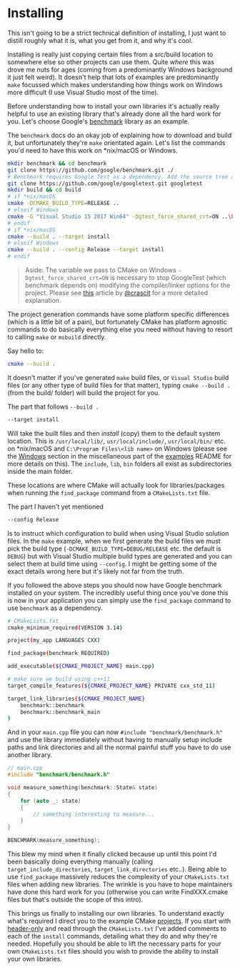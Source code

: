 # Installing

This isn't going to be a strict technical definition of installing, I just want to distill roughly what it is, what you get from it, and why it's cool.

Installing is really just copying certain files from a src/build location to somewhere else so other projects can use them. Quite _where_ this was drove me nuts for ages (coming from a predominantly Windows background it just felt weird). It doesn't help that lots of examples are predominantly `make` focussed which makes understanding how things work on Windows more difficult (I use Visual Studio most of the time).

Before understanding how to install your own libraries it's actually really helpful to use an existing library that's already done all the hard work for you. Let's choose Google's [benchmark](https://github.com/google/benchmark) library as an example.

The `benchmark` docs do an okay job of explaining how to download and build it, but unfortunately they're `make` orientated again. Let's list the commands you'd need to have this work on *nix/macOS or Windows.

```bash
mkdir benchmark && cd benchmark
git clone https://github.com/google/benchmark.git ./
# Benchmark requires Google Test as a dependency. Add the source tree as a subdirectory.
git clone https://github.com/google/googletest.git googletest
mkdir build && cd build
# if *nix/macOS
cmake -DCMAKE_BUILD_TYPE=RELEASE ..
# elseif Windows
cmake -G "Visual Studio 15 2017 Win64" -Dgtest_force_shared_crt=ON ..\benchmark\ # for Visual Studio build files (.sln)
# endif
# if *nix/macOS
cmake --build . --target install
# elseif Windows
cmake --build . --config Release --target install
# endif
```

> Aside: The variable we pass to CMake on Windows `-Dgtest_force_shared_crt=ON` is necessary to stop GoogleTest (which benchmark depends on) modifying the compiler/linker options for the project. Please see [this](https://crascit.com/2015/07/25/cmake-gtest/) article by [@crascit](https://twitter.com/crascit) for a more detailed explanation.

The project generation commands have some platform specific differences (which is a little bit of a pain), but fortunately CMake has platform agnostic commands to do basically everything else you need without having to resort to calling `make` or `msbuild` directly.

Say hello to:

```bash
cmake --build .
```

It doesn't matter if you've generated `make` build files, or `Visual Studio` build files (or any other type of build files for that matter), typing `cmake --build .` (from the build/ folder) will build the project for you.

The part that follows `--build .`

```bash
--target install
```

Will take the built files and then _install_ (copy) them to the default system location. This is `/usr/local/lib/`, `usr/local/include/`, `usr/local/bin/` etc. on *nix/macOS and `C:\Program Files\<lib name>` on Windows (please see the [Windows](/examples/core/README.md#Windows) section in the miscellaneous part of the [examples](/examples/core/) README for more details on this). The `include`, `lib`, `bin` folders all exist as subdirectories inside the main folder.

These locations are where CMake will actually look for libraries/packages when running the `find_package` command from a `CMakeLists.txt` file.

The part I haven't yet mentioned

```bash
--config Release
```

Is to instruct which configuration to build when using Visual Studio solution files. In the `make` example, when we first generate the build files we must pick the build type (`-DCMAKE_BUILD_TYPE=DEBUG/RELEASE` etc. the default is `DEBUG`) but with Visual Studio multiple build types are generated and you can select them at build time using `--config`. I might be getting some of the exact details wrong here but it's likely not far from the truth.

If you followed the above steps you should now have Google benchmark installed on your system. The incredibly useful thing once you've done this is now in your application you can simply use the `find_package` command to use `benchmark` as a dependency.

```bash
# CMakeLists.txt
cmake_minimum_required(VERSION 3.14)

project(my_app LANGUAGES CXX)

find_package(benchmark REQUIRED)

add_executable(${CMAKE_PROJECT_NAME} main.cpp)

# make sure we build using c++11
target_compile_features(${CMAKE_PROJECT_NAME} PRIVATE cxx_std_11)

target_link_libraries(${CMAKE_PROJECT_NAME}
    benchmark::benchmark
    benchmark::benchmark_main
)
```

And in your `main.cpp` file you can now `#include "benchmark/benchmark.h"` and use the library immediately without having to manually setup include paths and link directories and all the normal painful stuff you have to do use another library.

```c++
// main.cpp
#include "benchmark/benchmark.h"

void measure_something(benchmark::State& state)
{
    for (auto _: state)
    {
        // something interesting to measure...
    }
}

BENCHMARK(measure_something);
```

This blew my mind when it finally clicked because up until this point I'd been basically doing everything manually (calling `target_include_directories`, `target_link_directories` etc..). Being able to use `find_package` massively reduces the complexity of your `CMakeLists.txt` files when adding new libraries. The wrinkle is you have to hope maintainers have done this hard work for you (otherwise you can write FindXXX.cmake files but that's outside the scope of this intro).

This brings us finally to installing our own libraries. To understand exactly what's required I direct you to the example CMake [projects](/examples). If you start with [header-only](/examples/core/header-only) and read through the `CMakeLists.txt` I've added comments to each of the `install` commands, detailing what they do and why they're needed. Hopefully you should be able to lift the necessary parts for your own `CMakeLists.txt` files should you wish to provide the ability to install your own libraries.